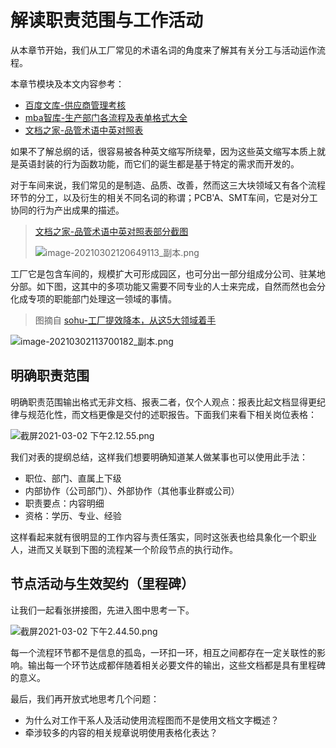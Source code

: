 # 解读职责范围与工作活动

从本章节开始，我们从工厂常见的术语名词的角度来了解其有关分工与活动运作流程。

本章节模块及本文内容参考：

* [百度文库-供应商管理考核](https://wenku.baidu.com/view/dee169fe182e453610661ed9ad51f01dc38157f3.html)
* [mba智库-生产部门各流程及表单格式大全](https://doc.mbalib.com/view/3530d92b954dc23565ed704266789085.html)
* [文档之家-品管术语中英对照表](http://www.doczj.com/doc/b2e422caa1c7aa00b52acba4.html)

如果不了解总纲的话，很容易被各种英文缩写所绕晕，因为这些英文缩写本质上就是英语封装的行为函数功能，而它们的诞生都是基于特定的需求而开发的。

对于车间来说，我们常见的是制造、品质、改善，然而这三大块领域又有各个流程环节的分工，以及衍生的相关不同名词的称谓；PCB'A、SMT车间，它是对分工协同的行为产出成果的描述。

> [文档之家-品管术语中英对照表部分截图](http://www.doczj.com/doc/b2e422caa1c7aa00b52acba4.html)
>
> ![image-20210302120649113_副本.png](https://i.loli.net/2021/03/02/cANaxwChz3SZ1uO.png)

工厂它是包含车间的，规模扩大可形成园区，也可分出一部分组成分公司、驻某地分部。如下图，这其中的多项功能又需要不同专业的人士来完成，自然而然也会分化成专项的职能部门处理这一领域的事情。

> 图摘自 [sohu-工厂提效降本，从这5大领域着手 ](https://www.sohu.com/a/359382431_778230)

![image-20210302113700182_副本.png](https://i.loli.net/2021/03/02/eiKqAMmWT3ECLOV.png)

## 明确职责范围

明确职责范围输出格式无非文档、报表二者，仅个人观点：报表比起文档显得更纪律与规范化性，而文档更像是交付的述职报告。下面我们来看下相关岗位表格：

![截屏2021-03-02 下午2.12.55.png](https://i.loli.net/2021/03/02/gGDoANLcZwYkS5t.png)

我们对表的提纲总结，这样我们想要明确知道某人做某事也可以使用此手法：

* 职位、部门、直属上下级
* 内部协作（公司部门）、外部协作（其他事业群或公司）
* 职责要点：内容明细
* 资格：学历、专业、经验

这样看起来就有很明显的工作内容与责任落实，同时这张表也给具象化一个职业人，进而又关联到下图的流程某一个阶段节点的执行动作。

##  节点活动与生效契约（里程碑）

让我们一起看张拼接图，先进入图中思考一下。

![截屏2021-03-02 下午2.44.50.png](https://i.loli.net/2021/03/02/NoIzDcTZlhjdprR.png)

每一个流程环节都不是信息的孤岛，一环扣一环，相互之间都存在一定关联性的影响。输出每一个环节达成都伴随着相关必要文件的输出，这些文档都是具有里程碑的意义。

最后，我们再开放式地思考几个问题：

* 为什么对工作干系人及活动使用流程图而不是使用文档文字概述？
* 牵涉较多的内容的相关规章说明使用表格化表达？